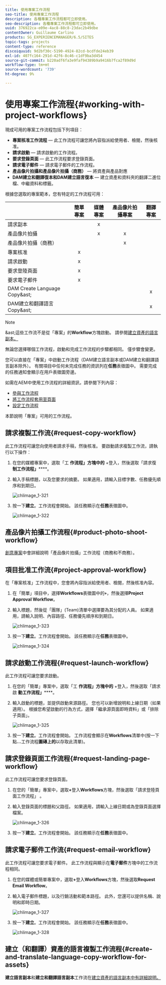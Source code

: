 ```yaml
---
title: 使用專案工作流程
seo-title: 使用專案工作流程
description: 各種專案工作流程都可立即使用。
seo-description: 各種專案工作流程都可立即使用。
uuid: 376922ca-e09e-4ac8-88c8-23dac2b49dbe
contentOwner: Guillaume Carlino
products: SG_EXPERIENCEMANAGER/6.5/SITES
topic-tags: projects
content-type: reference
discoiquuid: 9d2bf30c-5190-4924-82cd-bcdfde24eb39
exl-id: 407fc164-291d-42f6-8c46-c1df9ba3d454
source-git-commit: b220adf6fa3e9faf94389b9a9416b7fca2f89d9d
workflow-type: tm+mt
source-wordcount: '739'
ht-degree: 9%

---
```


# 使用專案工作流程{#working-with-project-workflows}

現成可用的專案工作流程包括下列項目：

* **專案核准工作流程**  — 此工作流程可讓您將內容指派給使用者、檢閱，然後核准。
* **請求啟動**  — 請求啟動的工作流程。
* **要求登錄頁面**  — 此工作流程要求登錄頁面。
* **請求電子郵件**  — 請求電子郵件的工作流程。
* **產品像片拍攝和產品像片拍攝（商務）**  — 將資產與產品對應
* **DAM建立和翻譯復本和DAM建立語言復本**  — 建立資產和資料夾的翻譯二進位檔、中繼資料和標籤。

根據您選取的專案範本，您有特定的工作流程可用：

|  | **簡單專案** | **媒體專案** | **產品像片拍攝專案** | **翻譯專案** |
|---|:-:|:-:|:-:|:-:|
| 請求副本 |  | x |  |  |
| 產品像片拍攝 |  | x | x |  |
| 產品像片拍攝（商務） |  |  | x |  |
| 專案核准 | x |  |  |  |
| 請求啟動 | x |  |  |  |
| 要求登陸頁面 | x |  |  |  |
| 要求電子郵件 | x |  |  |  |
| DAM Create Language Copy&amp;ast; |  |  |  | x |
| DAM建立和翻譯語言Copy&amp;ast; |  |  |  | x |

>[!NOTE]
>
>&amp;ast;這些工作流不是從「專案」的&#x200B;**Workflow**&#x200B;方塊啟動。 請參閱[建立資產的語言副本。](/help/sites-administering/tc-manage.md)

無論您選擇哪個工作流程，啟動和完成工作流程的步驟都相同。 僅步驟會變更。

您可以直接在「專案」中啟動工作流程（DAM建立語言副本或DAM建立和翻譯語言副本除外）。 有關項目中任何未完成任務的資訊列在&#x200B;**任務**&#x200B;表徵圖中。 需要完成的任務通知會顯示在用戶表徵圖旁邊。

如需在AEM中使用工作流程的詳細資訊，請參閱下列內容：

* [參與工作流程](/help/sites-authoring/workflows-participating.md)
* [將工作流程套用至頁面](/help/sites-authoring/workflows-applying.md)
* [設定工作流程](/help/sites-administering/workflows.md)

本節說明「專案」可用的工作流程。

## 請求複製工作流{#request-copy-workflow}

此工作流程可讓您向使用者請求手稿，然後核准。 要啟動請求複製工作流，請執行以下操作：

1. 在您的媒體專案中，選取「工 **作流程」方塊中的** +登入，然後選取「請求復 **制工作流程」******。
1. 輸入手稿標題，以及您要求的摘要。 如果適用，請輸入目標字數、任務優先順序和到期日。

   ![chlimage_1-321](assets/chlimage_1-321.png)

1. 按一下&#x200B;**建立**。工作流程會開始。 該任務顯示在&#x200B;**任務**&#x200B;表徵圖中。

   ![chlimage_1-322](assets/chlimage_1-322.png)

## 產品像片拍攝工作流程{#product-photo-shoot-workflow}

[創意專案](/help/sites-authoring/managing-product-information.md)中會詳細說明「產品像片拍攝」工作流程（商務和不商務）。

## 項目批准工作流{#project-approval-workflow}

在「專案核准」工作流程中，您會將內容指派給使用者、檢閱，然後核准內容。

1. 在「簡單」項目中，選擇&#x200B;**Workflows**&#x200B;表徵圖中的&#x200B;**`+`**，然後選擇&#x200B;**Project Approval Workflow**。
1. 輸入標題，然後從「團隊」(Team)清單中選擇要為其分配的人員。 如果適用，請輸入說明、內容路徑、任務優先順序和到期日。

   ![chlimage_1-323](assets/chlimage_1-323.png)

1. 按一下&#x200B;**建立**。工作流程會開始。 該任務顯示在&#x200B;**任務**&#x200B;表徵圖中。

   ![chlimage_1-324](assets/chlimage_1-324.png)

## 請求啟動工作流程{#request-launch-workflow}

此工作流程可讓您要求啟動。

1. 在您的「簡單」專案中，選取「工 **作流程」方塊中的** +登入，然後選取「請求啟 **動工作流程」******。
1. 輸入啟動的標題，並提供啟動來源路徑。 您也可以新增說明和上線日期（如果適用）。 根據您希望啟動的行為方式，選擇「繼承源頁面即時資料」或「排除子頁面」。

   ![chlimage_1-325](assets/chlimage_1-325.png)

1. 按一下&#x200B;**建立**。工作流程會開始。 工作流程會顯示在&#x200B;**Workflows**&#x200B;清單中(按一下點&#x200B;**...**&#x200B;工作流程&#x200B;**圖磚上的**&#x200B;以存取此清單)。

## 請求登錄頁面工作流程{#request-landing-page-workflow}

此工作流程可讓您要求登錄頁面。

1. 在您的「簡單」專案中，選取&#x200B;**+**&#x200B;登入&#x200B;**Workflows**&#x200B;方塊，然後選取「請求登陸頁面工作流程」 。
1. 輸入登錄頁面的標題和父路徑。 如果適用，請輸入上線日期或為登錄頁面選擇檔案。

   ![chlimage_1-326](assets/chlimage_1-326.png)

1. 按一下&#x200B;**建立**。工作流程會開始。 該任務顯示在&#x200B;**任務**&#x200B;表徵圖中。

## 請求電子郵件工作流{#request-email-workflow}

此工作流程可讓您要求電子郵件。 此工作流程與顯示在&#x200B;**電子郵件**&#x200B;方塊中的工作流程相同。

1. 在您的媒體或簡單專案中，選取&#x200B;**+**&#x200B;登入&#x200B;**Workflows**&#x200B;方塊，然後選取&#x200B;**Request Email Workflow**。
1. 輸入電子郵件標題，以及行銷活動和範本路徑。 此外，您還可以提供名稱、說明和即時日期。

   ![chlimage_1-327](assets/chlimage_1-327.png)

1. 按一下&#x200B;**建立**。工作流程會開始。 該任務顯示在&#x200B;**任務**&#x200B;表徵圖中。

   ![chlimage_1-328](assets/chlimage_1-328.png)

## 建立（和翻譯）資產的語言複製工作流程{#create-and-translate-language-copy-workflow-for-assets}

**建立語言副本**&#x200B;和&#x200B;**建立和翻譯語言副本**&#x200B;工作流在[建立資產的語言副本中有詳細說明。](/help/assets/translation-projects.md)
